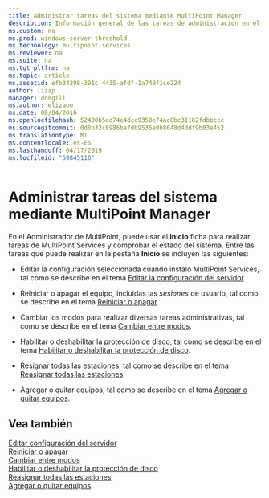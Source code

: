 ```yaml
---
title: Administrar tareas del sistema mediante MultiPoint Manager
description: Información general de las tareas de administración en el Administrador de MultiPoint
ms.custom: na
ms.prod: windows-server-threshold
ms.technology: multipoint-services
ms.reviewer: na
ms.suite: na
ms.tgt_pltfrm: na
ms.topic: article
ms.assetid: efb34298-391c-4435-afdf-1a749f1ce224
author: lizap
manager: dongill
ms.author: elizapo
ms.date: 08/04/2016
ms.openlocfilehash: 52400b5ed74e4dcc9350e74ac8bc31182fdbbccc
ms.sourcegitcommit: 0d0b32c8986ba7db9536e0b8648d4ddf9b03e452
ms.translationtype: MT
ms.contentlocale: es-ES
ms.lasthandoff: 04/17/2019
ms.locfileid: "59845116"
---
```

# <a name="manage-system-tasks-using-multipoint-manager"></a>Administrar tareas del sistema mediante MultiPoint Manager
En el Administrador de MultiPoint, puede usar el **inicio** ficha para realizar tareas de MultiPoint Services y comprobar el estado del sistema. Entre las tareas que puede realizar en la pestaña **Inicio** se incluyen las siguientes:  
  
-   Editar la configuración seleccionada cuando instaló MultiPoint Services, tal como se describe en el tema [Editar la configuración del servidor](Edit-Server-Settings.md).  
  
-   Reiniciar o apagar el equipo, incluidas las *sesiones* de usuario, tal como se describe en el tema [Reiniciar o apagar](Restart-or-Shut-Down.md).  
  
-   Cambiar los modos para realizar diversas tareas administrativas, tal como se describe en el tema [Cambiar entre modos](Switch-Between-Modes.md).  
  
-   Habilitar o deshabilitar la protección de disco, tal como se describe en el tema [Habilitar o deshabilitar la protección de disco](Enable-or-Disable-Disk-Protection.md).  
  
-   Resignar todas las estaciones, tal como se describe en el tema [Reasignar todas las estaciones](Remap-All-Stations.md).  
  
-   Agregar o quitar equipos, tal como se describe en el tema [Agregar o quitar equipos](Add-or-Remove-Computers.md).  

## <a name="see-also"></a>Vea también  
[Editar configuración del servidor](Edit-Server-Settings.md)  
[Reiniciar o apagar](Restart-or-Shut-Down.md)  
[Cambiar entre modos](Switch-Between-Modes.md)  
[Habilitar o deshabilitar la protección de disco](Enable-or-Disable-Disk-Protection.md)  
[Reasignar todas las estaciones](Remap-All-Stations.md)  
[Agregar o quitar equipos](Add-or-Remove-Computers.md)